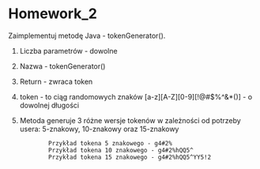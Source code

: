 # Homework_2

Zaimplementuj metodę Java - tokenGenerator().
1. Liczba parametrów - dowolne
2. Nazwa - tokenGenerator()
3. Return - zwraca token
4. token - to ciąg randomowych znaków [a-z][A-Z][0-9][!@#$%^&*()] - o dowolnej długości
5.  Metoda generuje 3 różne wersje tokenów w zależności od potrzeby usera:  5-znakowy, 10-znakowy oraz 15-znakowy
  
                Przykład tokena 5 znakowego - g4#2%
                Przykład tokena 10 znakowego - g4#2%hQQ5^
                Przykład tokena 15 znakowego - g4#2%hQQ5^YY5!2
